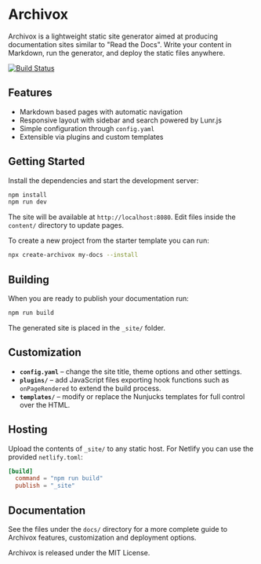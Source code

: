# Archivox

Archivox is a lightweight static site generator aimed at producing documentation sites similar to "Read the Docs". Write your content in Markdown, run the generator, and deploy the static files anywhere.

[![Build Status](https://github.com/PR0M3TH3AN/Archivox/actions/workflows/ci.yml/badge.svg)](https://github.com/PR0M3TH3AN/Archivox/actions/workflows/ci.yml)

## Features
- Markdown based pages with automatic navigation
- Responsive layout with sidebar and search powered by Lunr.js
- Simple configuration through `config.yaml`
- Extensible via plugins and custom templates

## Getting Started
Install the dependencies and start the development server:

```bash
npm install
npm run dev
```

The site will be available at `http://localhost:8080`. Edit files inside the `content/` directory to update pages.

To create a new project from the starter template you can run:

```bash
npx create-archivox my-docs --install
```

## Building
When you are ready to publish your documentation run:

```bash
npm run build
```

The generated site is placed in the `_site/` folder.

## Customization
- **`config.yaml`** – change the site title, theme options and other settings.
- **`plugins/`** – add JavaScript files exporting hook functions such as `onPageRendered` to extend the build process.
- **`templates/`** – modify or replace the Nunjucks templates for full control over the HTML.

## Hosting
Upload the contents of `_site/` to any static host. For Netlify you can use the provided `netlify.toml`:

```toml
[build]
  command = "npm run build"
  publish = "_site"
```

## Documentation
See the files under the `docs/` directory for a more complete guide to Archivox features, customization and deployment options.

Archivox is released under the MIT License.
